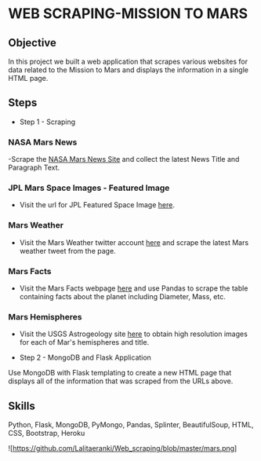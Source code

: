 # WEB SCRAPING-MISSION TO MARS

## Objective
In this project we built a web application that scrapes various websites for data related to the Mission to Mars and displays the information in a single HTML page. 

## Steps 
- Step 1 - Scraping

### NASA Mars News
-Scrape the [NASA Mars News Site](https://mars.nasa.gov/news/) and collect the latest News Title and Paragraph Text. 
### JPL Mars Space Images - Featured Image
* Visit the url for JPL Featured Space Image [here](https://www.jpl.nasa.gov/spaceimages/?search=&category=Mars).
### Mars Weather
* Visit the Mars Weather twitter account [here](https://twitter.com/marswxreport?lang=en) and scrape the latest Mars weather tweet from the page. 
### Mars Facts
* Visit the Mars Facts webpage [here](http://space-facts.com/mars/) and use Pandas to scrape the table containing facts about the planet including Diameter, Mass, etc.
### Mars Hemispheres
* Visit the USGS Astrogeology site [here](https://astrogeology.usgs.gov/search/results?q=hemisphere+enhanced&k1=target&v1=Mars) to obtain high resolution images for each of Mar's hemispheres and title.

- Step 2 - MongoDB and Flask Application

Use MongoDB with Flask templating to create a new HTML page that displays all of the information that was scraped from the URLs above.

## Skills
Python, Flask, MongoDB, PyMongo, Pandas, Splinter, BeautifulSoup, HTML, CSS, Bootstrap, Heroku

![https://github.com/Lalitaeranki/Web_scraping/blob/master/mars.png]

